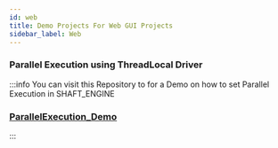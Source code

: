 ```yaml
---
id: web
title: Demo Projects For Web GUI Projects
sidebar_label: Web
---
```

### Parallel Execution using ThreadLocal Driver

:::info
You can visit this Repository to for a Demo on how to set Parallel Execution in SHAFT_ENGINE
### [ParallelExecution_Demo](https://github.com/MustafaAgamy/ShaftEngine-ParellelWithThreadLocal.git)
:::